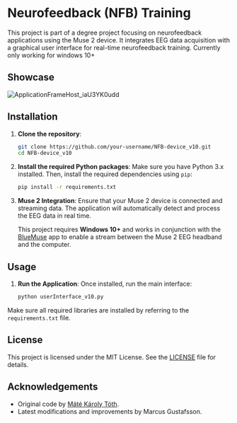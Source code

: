 # Neurofeedback (NFB) Training

This project is part of a degree project focusing on neurofeedback applications using the Muse 2 device. It integrates EEG data acquisition with a graphical user interface for real-time neurofeedback training.
Currently only working for windows 10+

## Showcase
![ApplicationFrameHost_iaU3YK0udd](https://github.com/user-attachments/assets/acdf2f5e-30bd-40fd-82d2-0bb6bdf45954)

  
## Installation
1. **Clone the repository**:
   ```bash
   git clone https://github.com/your-username/NFB-device_v10.git
   cd NFB-device_v10
   ```

2. **Install the required Python packages**:
   Make sure you have Python 3.x installed. Then, install the required dependencies using `pip`:
   ```bash
   pip install -r requirements.txt
   ```

3. **Muse 2 Integration**:
   Ensure that your Muse 2 device is connected and streaming data. The application will automatically detect and process the EEG data in real time.

   This project requires **Windows 10+** and works in conjunction with the [BlueMuse](https://github.com/kowalej/BlueMuse) app to enable a stream between the Muse 2 EEG headband and the computer.

## Usage
1. **Run the Application**:
   Once installed, run the main interface:
   ```bash
   python userInterface_v10.py
   ```

Make sure all required libraries are installed by referring to the `requirements.txt` file.

## License
This project is licensed under the MIT License. See the [LICENSE](LICENSE) file for details.

## Acknowledgements
- Original code by [Máté Károly Tóth](https://kth.diva-portal.org/smash/get/diva2:1773405/FULLTEXT01.pdf).
- Latest modifications and improvements by Marcus Gustafsson.
